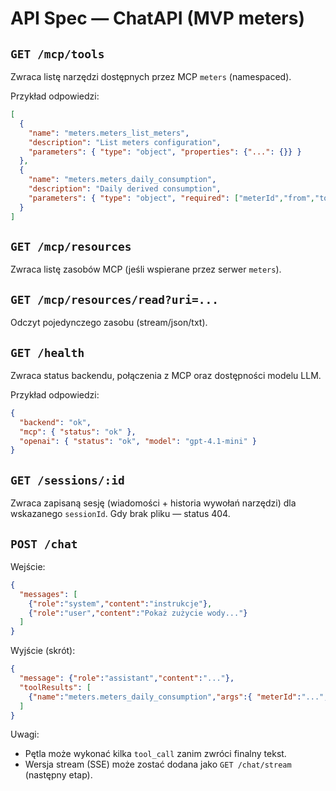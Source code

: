 # API Spec — ChatAPI (MVP meters)

## `GET /mcp/tools`
Zwraca listę narzędzi dostępnych przez MCP `meters` (namespaced).

Przykład odpowiedzi:
```json
[
  {
    "name": "meters.meters_list_meters",
    "description": "List meters configuration",
    "parameters": { "type": "object", "properties": {"...": {}} }
  },
  {
    "name": "meters.meters_daily_consumption",
    "description": "Daily derived consumption",
    "parameters": { "type": "object", "required": ["meterId","from","to"], "properties": {"meterId":{"type":"string"},"from":{"type":"string"},"to":{"type":"string"}} }
  }
]
```

## `GET /mcp/resources`
Zwraca listę zasobów MCP (jeśli wspierane przez serwer `meters`).

## `GET /mcp/resources/read?uri=...`
Odczyt pojedynczego zasobu (stream/json/txt).

## `GET /health`
Zwraca status backendu, połączenia z MCP oraz dostępności modelu LLM.

Przykład odpowiedzi:
```json
{
  "backend": "ok",
  "mcp": { "status": "ok" },
  "openai": { "status": "ok", "model": "gpt-4.1-mini" }
}
```

## `GET /sessions/:id`
Zwraca zapisaną sesję (wiadomości + historia wywołań narzędzi) dla wskazanego `sessionId`. Gdy brak pliku — status 404.

## `POST /chat`
Wejście:
```json
{
  "messages": [
    {"role":"system","content":"instrukcje"},
    {"role":"user","content":"Pokaż zużycie wody..."}
  ]
}
```

Wyjście (skrót):
```json
{
  "message": {"role":"assistant","content":"..."},
  "toolResults": [
    {"name":"meters.meters_daily_consumption","args":{ "meterId":"...","from":"2025-01-01","to":"2025-01-07" },"result": {"...": "..."}}
  ]
}
```

Uwagi:
- Pętla może wykonać kilka `tool_call` zanim zwróci finalny tekst.
- Wersja stream (SSE) może zostać dodana jako `GET /chat/stream` (następny etap).
